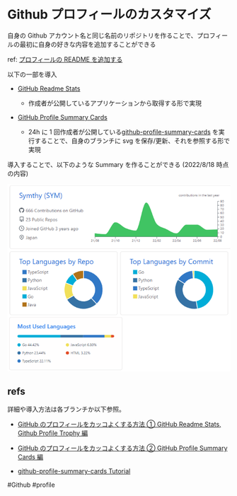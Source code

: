 # Github プロフィールのカスタマイズ

自身の Github アカウント名と同じ名前のリポジトリを作ることで、プロフィールの最初に自身の好きな内容を追加することができる

ref: [プロフィールの README を追加する](https://docs.github.com/ja/account-and-profile/setting-up-and-managing-your-github-profile/customizing-your-profile/managing-your-profile-readme#adding-a-profile-readme)

以下の一部を導入

- [GitHub Readme Stats](https://github.com/anuraghazra/github-readme-stats)

    - 作成者が公開しているアプリケーションから取得する形で実現

- [GitHub Profile Summary Cards](https://github.com/vn7n24fzkq/github-profile-summary-cards)
    - 24h に 1
      回作成者が公開している[github-profile-summary-cards](https://github.com/vn7n24fzkq/github-profile-summary-cards)
      を実行することで、自身のブランチに svg を保存/更新、それを参照する形で実現

導入することで、以下のような Summary を作ることができる (2022/8/18 時点の内容)

![](images/github-profile-summary.png)

## refs

詳細や導入方法は各ブランチか以下参照。

- [GitHub のプロフィールをカッコよくする方法 ① GitHub Readme Stats, Github Profile Trophy 編](https://zenn.dev/a_ichi1/articles/0411396e6b887d)

- [GitHub のプロフィールをカッコよくする方法 ② GitHub Profile Summary Cards 編](https://zenn.dev/a_ichi1/articles/64f353e23408b9)

- [github-profile-summary-cards Tutorial](https://github.com/vn7n24fzkq/github-profile-summary-cards/wiki/Toturial#add-personal-access-token-to-repo)

#Github #profile
